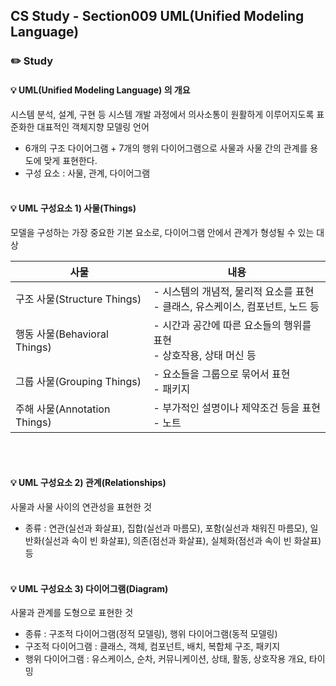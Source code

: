 ## CS Study - Section009 UML(Unified Modeling Language)
### ✏️ Study
#### 💡 UML(Unified Modeling Language) 의 개요
시스템 분석, 설계, 구현 등 시스템 개발 과정에서 의사소통이 원활하게 이루어지도록 표준화한 대표적인 객체지향 모델링 언어
- 6개의 구조 다이어그램 + 7개의 행위 다이어그램으로 사물과 사물 간의 관계를 용도에 맞게 표현한다.
- 구성 요소 : 사물, 관계, 다이어그램
<br><br>

#### 💡 UML 구성요소 1) 사물(Things)
모델을 구성하는 가장 중요한 기본 요소로, 다이어그램 안에서 관계가 형성될 수 있는 대상

| 사물                       | 내용                                                  |
|--------------------------|-----------------------------------------------------|
| 구조 사물(Structure Things)  | - 시스템의 개념적, 물리적 요소를 표현<br/>- 클래스, 유스케이스, 컴포넌트, 노드 등 |
| 행동 사물(Behavioral Things) | - 시간과 공간에 따른 요소들의 행위를 표현<br/>- 상호작용, 상태 머신 등        |
| 그룹 사물(Grouping Things)   | - 요소들을 그룹으로 묶어서 표현<br/>- 패키지                        |
| 주해 사물(Annotation Things) | - 부가적인 설명이나 제약조건 등을 표현<br/>- 노트                     |

<br><br>

#### 💡 UML 구성요소 2) 관계(Relationships)
사물과 사물 사이의 연관성을 표현한 것
- 종류 : 연관(실선과 화살표), 집합(실선과 마름모), 포함(실선과 채워진 마름모), 일반화(실선과 속이 빈 화살표), 의존(점선과 화살표), 실체화(점선과 속이 빈 화살표) 등
<br><br>

#### 💡 UML 구성요소 3) 다이어그램(Diagram)
사물과 관계를 도형으로 표현한 것
- 종류 : 구조적 다이어그램(정적 모델링), 행위 다이어그램(동적 모델링)
- 구조적 다이어그램 : 클래스, 객체, 컴포넌트, 배치, 복합체 구조, 패키지
- 행위 다이어그램 : 유스케이스, 순차, 커뮤니케이션, 상태, 활동, 상호작용 개요, 타이밍